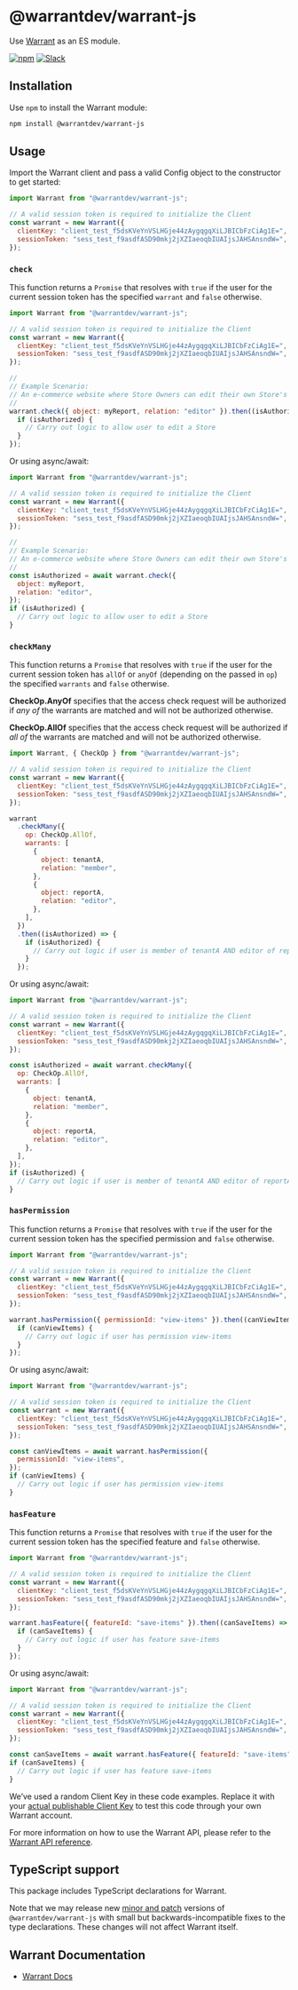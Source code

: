 # @warrantdev/warrant-js

Use [Warrant](https://warrant.dev/) as an ES module.

[![npm](https://img.shields.io/npm/v/@warrantdev/warrant-js)](https://www.npmjs.com/package/@warrantdev/warrant-js)
[![Slack](https://img.shields.io/badge/slack-join-brightgreen)](https://join.slack.com/t/warrantcommunity/shared_invite/zt-12g84updv-5l1pktJf2bI5WIKN4_~f4w)

## Installation

Use `npm` to install the Warrant module:

```sh
npm install @warrantdev/warrant-js
```

## Usage

Import the Warrant client and pass a valid Config object to the constructor to get started:

```js
import Warrant from "@warrantdev/warrant-js";

// A valid session token is required to initialize the Client
const warrant = new Warrant({
  clientKey: "client_test_f5dsKVeYnVSLHGje44zAygqgqXiLJBICbFzCiAg1E=",
  sessionToken: "sess_test_f9asdfASD90mkj2jXZIaeoqbIUAIjsJAHSAnsndW=",
});
```

### `check`

This function returns a `Promise` that resolves with `true` if the user for the current session token has the specified `warrant` and `false` otherwise.

```js
import Warrant from "@warrantdev/warrant-js";

// A valid session token is required to initialize the Client
const warrant = new Warrant({
  clientKey: "client_test_f5dsKVeYnVSLHGje44zAygqgqXiLJBICbFzCiAg1E=",
  sessionToken: "sess_test_f9asdfASD90mkj2jXZIaeoqbIUAIjsJAHSAnsndW=",
});

//
// Example Scenario:
// An e-commerce website where Store Owners can edit their own Store's info
//
warrant.check({ object: myReport, relation: "editor" }).then((isAuthorized) => {
  if (isAuthorized) {
    // Carry out logic to allow user to edit a Store
  }
});
```

Or using async/await:

```js
import Warrant from "@warrantdev/warrant-js";

// A valid session token is required to initialize the Client
const warrant = new Warrant({
  clientKey: "client_test_f5dsKVeYnVSLHGje44zAygqgqXiLJBICbFzCiAg1E=",
  sessionToken: "sess_test_f9asdfASD90mkj2jXZIaeoqbIUAIjsJAHSAnsndW=",
});

//
// Example Scenario:
// An e-commerce website where Store Owners can edit their own Store's info
//
const isAuthorized = await warrant.check({
  object: myReport,
  relation: "editor",
});
if (isAuthorized) {
  // Carry out logic to allow user to edit a Store
}
```

### `checkMany`

This function returns a `Promise` that resolves with `true` if the user for the current session token has `allOf` or `anyOf` (depending on the passed in `op`) the specified `warrants` and `false` otherwise.

**CheckOp.AnyOf** specifies that the access check request will be authorized if _any of_ the warrants are matched and will not be authorized otherwise.

**CheckOp.AllOf** specifies that the access check request will be authorized if _all of_ the warrants are matched and will not be authorized otherwise.

```js
import Warrant, { CheckOp } from "@warrantdev/warrant-js";

// A valid session token is required to initialize the Client
const warrant = new Warrant({
  clientKey: "client_test_f5dsKVeYnVSLHGje44zAygqgqXiLJBICbFzCiAg1E=",
  sessionToken: "sess_test_f9asdfASD90mkj2jXZIaeoqbIUAIjsJAHSAnsndW=",
});

warrant
  .checkMany({
    op: CheckOp.AllOf,
    warrants: [
      {
        object: tenantA,
        relation: "member",
      },
      {
        object: reportA,
        relation: "editor",
      },
    ],
  })
  .then((isAuthorized) => {
    if (isAuthorized) {
      // Carry out logic if user is member of tenantA AND editor of reportA
    }
  });
```

Or using async/await:

```js
import Warrant from "@warrantdev/warrant-js";

// A valid session token is required to initialize the Client
const warrant = new Warrant({
  clientKey: "client_test_f5dsKVeYnVSLHGje44zAygqgqXiLJBICbFzCiAg1E=",
  sessionToken: "sess_test_f9asdfASD90mkj2jXZIaeoqbIUAIjsJAHSAnsndW=",
});

const isAuthorized = await warrant.checkMany({
  op: CheckOp.AllOf,
  warrants: [
    {
      object: tenantA,
      relation: "member",
    },
    {
      object: reportA,
      relation: "editor",
    },
  ],
});
if (isAuthorized) {
  // Carry out logic if user is member of tenantA AND editor of reportA
}
```

### `hasPermission`

This function returns a `Promise` that resolves with `true` if the user for the current session token has the specified permission and `false` otherwise.

```js
import Warrant from "@warrantdev/warrant-js";

// A valid session token is required to initialize the Client
const warrant = new Warrant({
  clientKey: "client_test_f5dsKVeYnVSLHGje44zAygqgqXiLJBICbFzCiAg1E=",
  sessionToken: "sess_test_f9asdfASD90mkj2jXZIaeoqbIUAIjsJAHSAnsndW=",
});

warrant.hasPermission({ permissionId: "view-items" }).then((canViewItems) => {
  if (canViewItems) {
    // Carry out logic if user has permission view-items
  }
});
```

Or using async/await:

```js
import Warrant from "@warrantdev/warrant-js";

// A valid session token is required to initialize the Client
const warrant = new Warrant({
  clientKey: "client_test_f5dsKVeYnVSLHGje44zAygqgqXiLJBICbFzCiAg1E=",
  sessionToken: "sess_test_f9asdfASD90mkj2jXZIaeoqbIUAIjsJAHSAnsndW=",
});

const canViewItems = await warrant.hasPermission({
  permissionId: "view-items",
});
if (canViewItems) {
  // Carry out logic if user has permission view-items
}
```

### `hasFeature`

This function returns a `Promise` that resolves with `true` if the user for the current session token has the specified feature and `false` otherwise.

```js
import Warrant from "@warrantdev/warrant-js";

// A valid session token is required to initialize the Client
const warrant = new Warrant({
  clientKey: "client_test_f5dsKVeYnVSLHGje44zAygqgqXiLJBICbFzCiAg1E=",
  sessionToken: "sess_test_f9asdfASD90mkj2jXZIaeoqbIUAIjsJAHSAnsndW=",
});

warrant.hasFeature({ featureId: "save-items" }).then((canSaveItems) => {
  if (canSaveItems) {
    // Carry out logic if user has feature save-items
  }
});
```

Or using async/await:

```js
import Warrant from "@warrantdev/warrant-js";

// A valid session token is required to initialize the Client
const warrant = new Warrant({
  clientKey: "client_test_f5dsKVeYnVSLHGje44zAygqgqXiLJBICbFzCiAg1E=",
  sessionToken: "sess_test_f9asdfASD90mkj2jXZIaeoqbIUAIjsJAHSAnsndW=",
});

const canSaveItems = await warrant.hasFeature({ featureId: "save-items" });
if (canSaveItems) {
  // Carry out logic if user has feature save-items
}
```

We’ve used a random Client Key in these code examples. Replace it with your
[actual publishable Client Key](https://app.warrant.dev) to
test this code through your own Warrant account.

For more information on how to use the Warrant API, please refer to the
[Warrant API reference](https://docs.warrant.dev).

## TypeScript support

This package includes TypeScript declarations for Warrant.

Note that we may release new [minor and patch](https://semver.org/) versions of
`@warrantdev/warrant-js` with small but backwards-incompatible fixes to the type
declarations. These changes will not affect Warrant itself.

## Warrant Documentation

- [Warrant Docs](https://docs.warrant.dev/)
